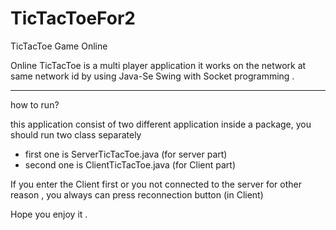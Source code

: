 # TicTacToeFor2
TicTacToe Game Online

Online TicTacToe is a multi player application it works on the network at same network id
by using Java-Se Swing with Socket programming .

-----
how to run?

this application consist of two different application inside a package,
you should run two class separately 

- first one is ServerTicTacToe.java  (for server part)
- second one is ClientTicTacToe.java  (for Client part)

If you enter the Client first or you not connected to the server for other reason , you always can press reconnection button (in Client)


Hope you enjoy it .
